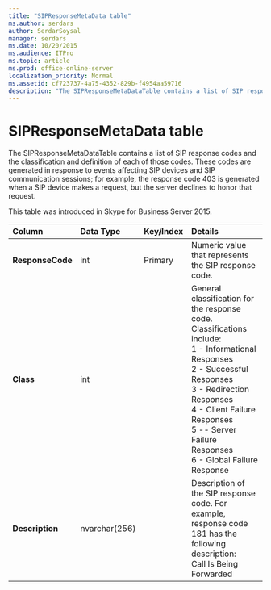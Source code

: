 ```yaml
---
title: "SIPResponseMetaData table"
ms.author: serdars
author: SerdarSoysal
manager: serdars
ms.date: 10/20/2015
ms.audience: ITPro
ms.topic: article
ms.prod: office-online-server
localization_priority: Normal
ms.assetid: cf723737-4a75-4352-829b-f4954aa59716
description: "The SIPResponseMetaDataTable contains a list of SIP response codes and the classification and definition of each of those codes. These codes are generated in response to events affecting SIP devices and SIP communication sessions; for example, the response code 403 is generated when a SIP device makes a request, but the server declines to honor that request."
---
```


# SIPResponseMetaData table
 
The SIPResponseMetaDataTable contains a list of SIP response codes and the classification and definition of each of those codes. These codes are generated in response to events affecting SIP devices and SIP communication sessions; for example, the response code 403 is generated when a SIP device makes a request, but the server declines to honor that request.
  
This table was introduced in Skype for Business Server 2015.
  
|**Column**|**Data Type**|**Key/Index**|**Details**|
|:-----|:-----|:-----|:-----|
|**ResponseCode** <br/> |int  <br/> |Primary  <br/> |Numeric value that represents the SIP response code.  <br/> |
|**Class** <br/> |int  <br/> || General classification for the response code. Classifications include: <br/>  1 - Informational Responses <br/>  2 - Successful Responses <br/>  3 - Redirection Responses <br/>  4 - Client Failure Responses <br/>  5 -- Server Failure Responses <br/>  6 - Global Failure Response <br/> |
|**Description** <br/> |nvarchar(256)  <br/> ||Description of the SIP response code. For example, response code 181 has the following description:  <br/> Call Is Being Forwarded  <br/> |
   

